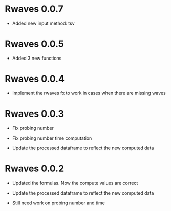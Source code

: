 # Rwaves 0.0.7
* Added new input method: tsv

# Rwaves 0.0.5
* Added 3 new functions

# Rwaves 0.0.4

* Implement the rwaves fx to work in cases when there are missing waves

# Rwaves 0.0.3

* Fix probing number 

* Fix probing number time computation

* Update the processed dataframe to reflect the new computed data

# Rwaves 0.0.2

* Updated the formulas. Now the compute values are correct

* Update the processed dataframe to reflect the new computed data

* Still need work on probing number and time
